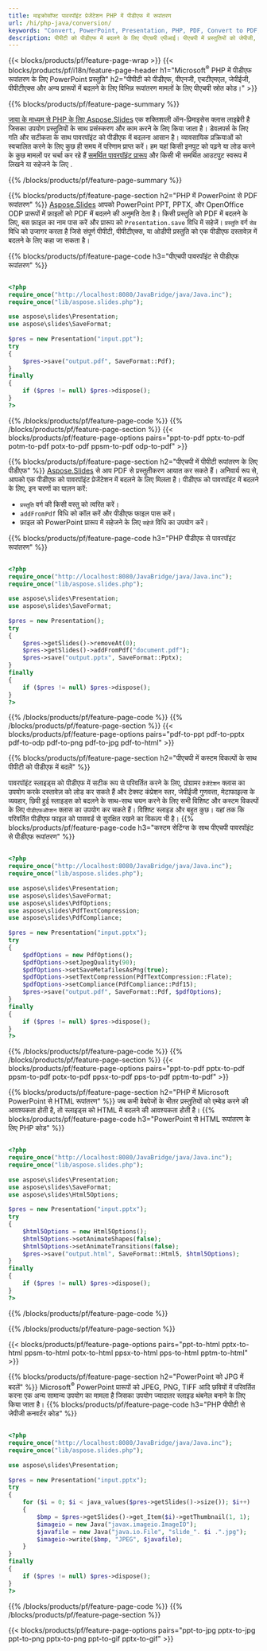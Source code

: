 ```yaml
---
title: माइक्रोसॉफ्ट पावरपॉइंट प्रेजेंटेशन PHP में पीडीएफ में रूपांतरण
url: /hi/php-java/conversion/
keywords: "Convert, PowerPoint, Presentation, PHP, PDF, Convert to PDF, PPT to PDF"
description: पीपीटी को पीडीएफ में बदलने के लिए पीएचपी एपीआई। पीएचपी में प्रस्तुतियों को जेपीजी, पीएनजी और अन्य प्रारूपों में कनवर्ट करें।
---
```


{{< blocks/products/pf/feature-page-wrap >}}
{{< blocks/products/pf/i18n/feature-page-header h1="Microsoft<sup>®</sup> PHP में पीडीएफ रूपांतरण के लिए PowerPoint प्रस्तुति" h2="पीपीटी को पीडीएफ, पीएनजी, एचटीएमएल, जेपीईजी, पीपीटीएक्स और अन्य प्रारूपों में बदलने के लिए विभिन्न रूपांतरण मामलों के लिए पीएचपी स्रोत कोड।" >}}

{{% blocks/products/pf/feature-page-summary %}}

[जावा के माध्यम से PHP के लिए Aspose.Slides](https://products.aspose.com/slides/hi/php-java/) एक शक्तिशाली ऑन-प्रिमाइसेस क्लास लाइब्रेरी है जिसका उपयोग प्रस्तुतियों के साथ प्रसंस्करण और काम करने के लिए किया जाता है। डेवलपर्स के लिए गति और सटीकता के साथ पावरपॉइंट को पीडीएफ में बदलना आसान है। व्यावसायिक प्रक्रियाओं को स्वचालित करने के लिए कुछ ही समय में परिणाम प्राप्त करें। हम यहां किसी इनपुट को पढ़ने या लोड करने के कुछ मामलों पर चर्चा कर रहे हैं [समर्थित पावरपॉइंट प्रारूप](https://docs.aspose.com/slides/php-java/supported-file-formats/) और किसी भी समर्थित आउटपुट स्वरूप में लिखने या सहेजने के लिए . 

{{% /blocks/products/pf/feature-page-summary  %}}

{{% blocks/products/pf/feature-page-section  h2="PHP में PowerPoint से PDF रूपांतरण" %}}
[Aspose.Slides](https://products.aspose.com/slides/hi/php-java/) आपको PowerPoint PPT, PPTX, और OpenOffice ODP प्रारूपों में फ़ाइलों को PDF में बदलने की अनुमति देता है। किसी प्रस्तुति को PDF में बदलने के लिए, बस फ़ाइल का नाम पास करें और प्रारूप को `Presentation.save` विधि में सहेजें। `प्रस्तुति` वर्ग `सेव` विधि को उजागर करता है जिसे संपूर्ण पीपीटी, पीपीटीएक्स, या ओडीपी प्रस्तुति को एक पीडीएफ दस्तावेज़ में बदलने के लिए कहा जा सकता है।

{{% blocks/products/pf/feature-page-code h3="पीएचपी पावरपॉइंट से पीडीएफ रूपांतरण" %}}

```php

<?php
require_once("http://localhost:8080/JavaBridge/java/Java.inc");
require_once("lib/aspose.slides.php");
 
use aspose\slides\Presentation;
use aspose\slides\SaveFormat;
 
$pres = new Presentation("input.ppt");
try
{
    $pres->save("output.pdf", SaveFormat::Pdf); 
}
finally
{
    if ($pres != null) $pres->dispose();
}
?>
```
{{% /blocks/products/pf/feature-page-code  %}}
{{% /blocks/products/pf/feature-page-section %}}
{{< blocks/products/pf/feature-page-options pairs="ppt-to-pdf pptx-to-pdf potm-to-pdf potx-to-pdf ppsm-to-pdf odp-to-pdf" >}}

{{% blocks/products/pf/feature-page-section  h2="पीएचपी में पीपीटी रूपांतरण के लिए पीडीएफ" %}}
[Aspose.Slides](https://products.aspose.com/slides/hi/php-java/) से आप PDF से प्रस्तुतीकरण आयात कर सकते हैं। अनिवार्य रूप से, आपको एक पीडीएफ को पावरपॉइंट प्रेजेंटेशन में बदलने के लिए मिलता है। पीडीएफ को पावरपॉइंट में बदलने के लिए, इन चरणों का पालन करें:
- `प्रस्तुति` वर्ग की किसी वस्तु को त्वरित करें।
- `addFromPdf` विधि को कॉल करें और पीडीएफ फाइल पास करें।
- फ़ाइल को PowerPoint प्रारूप में सहेजने के लिए `सहेजें` विधि का उपयोग करें।

{{% blocks/products/pf/feature-page-code h3="PHP पीडीएफ से पावरपॉइंट रूपांतरण" %}}

```php

<?php
require_once("http://localhost:8080/JavaBridge/java/Java.inc");
require_once("lib/aspose.slides.php");
 
use aspose\slides\Presentation;
use aspose\slides\SaveFormat;
 
$pres = new Presentation();
try
{
    $pres->getSlides()->removeAt(0);
    $pres->getSlides()->addFromPdf("document.pdf");
    $pres->save("output.pptx", SaveFormat::Pptx); 
}
finally
{
    if ($pres != null) $pres->dispose();
}
?>
```
{{% /blocks/products/pf/feature-page-code  %}}
{{% /blocks/products/pf/feature-page-section %}}
{{< blocks/products/pf/feature-page-options pairs="pdf-to-ppt pdf-to-pptx pdf-to-odp pdf-to-png pdf-to-jpg pdf-to-html" >}}


{{% blocks/products/pf/feature-page-section  h2="पीएचपी में कस्टम विकल्पों के साथ पीपीटी को पीडीएफ में बदलें" %}}

पावरपॉइंट स्लाइड्स को पीडीएफ में सटीक रूप से परिवर्तित करने के लिए, प्रोग्रामर `प्रेजेंटेशन` क्लास का उपयोग करके दस्तावेज़ को लोड कर सकते हैं और टेक्स्ट कंप्रेशन स्तर, जेपीईजी गुणवत्ता, मेटाफाइल्स के व्यवहार, छिपी हुई स्लाइड्स को बदलने के साथ-साथ चयन करने के लिए सभी विशिष्ट और कस्टम विकल्पों के लिए `पीडीएफऑप्शन` क्लास का उपयोग कर सकते हैं। विशिष्ट स्लाइड और बहुत कुछ। यहां तक ​​कि परिवर्तित पीडीएफ फाइल को पासवर्ड से सुरक्षित रखने का विकल्प भी है।
{{% blocks/products/pf/feature-page-code h3="कस्टम सेटिंग्स के साथ पीएचपी पावरपॉइंट से पीडीएफ रूपांतरण" %}}

```php

<?php
require_once("http://localhost:8080/JavaBridge/java/Java.inc");
require_once("lib/aspose.slides.php");
 
use aspose\slides\Presentation;
use aspose\slides\SaveFormat;
use aspose\slides\PdfOptions;
use aspose\slides\PdfTextCompression;
use aspose\slides\PdfCompliance;
 
$pres = new Presentation("input.pptx");
try
{
    $pdfOptions = new PdfOptions();
    $pdfOptions->setJpegQuality(90);
    $pdfOptions->setSaveMetafilesAsPng(true);
    $pdfOptions->setTextCompression(PdfTextCompression::Flate);
    $pdfOptions->setCompliance(PdfCompliance::Pdf15);
    $pres->save("output.pdf", SaveFormat::Pdf, $pdfOptions);
}
finally
{
    if ($pres != null) $pres->dispose();
}
?>
```
{{% /blocks/products/pf/feature-page-code  %}}
{{% /blocks/products/pf/feature-page-section %}}
{{< blocks/products/pf/feature-page-options pairs="ppt-to-pdf pptx-to-pdf ppsm-to-pdf potx-to-pdf ppsx-to-pdf pps-to-pdf pptm-to-pdf" >}}


{{% blocks/products/pf/feature-page-section  h2="PHP में Microsoft PowerPoint से HTML रूपांतरण" %}}
जब कभी वेबपेजों के भीतर प्रस्तुतियों को एम्बेड करने की आवश्यकता होती है, तो स्लाइड्स को HTML में बदलने की आवश्यकता होती है। 
{{% blocks/products/pf/feature-page-code h3="PowerPoint से HTML रूपांतरण के लिए PHP कोड" %}}

```php

<?php
require_once("http://localhost:8080/JavaBridge/java/Java.inc");
require_once("lib/aspose.slides.php");
 
use aspose\slides\Presentation;
use aspose\slides\SaveFormat;
use aspose\slides\Html5Options;
 
$pres = new Presentation("input.pptx");
try
{
    $html5Options = new Html5Options();
    $html5Options->setAnimateShapes(false);
    $html5Options->setAnimateTransitions(false);
    $pres->save("output.html", SaveFormat::Html5, $html5Options);
}
finally
{
    if ($pres != null) $pres->dispose();
}
?>
```
{{% /blocks/products/pf/feature-page-code %}}

{{% /blocks/products/pf/feature-page-section %}}

{{< blocks/products/pf/feature-page-options pairs="ppt-to-html pptx-to-html ppsm-to-html potx-to-html ppsx-to-html pps-to-html pptm-to-html" >}}

{{% blocks/products/pf/feature-page-section  h2="PowerPoint को JPG में बदलें" %}}
Microsoft<sup>®</sup> PowerPoint प्रारूपों को JPEG, PNG, TIFF आदि छवियों में परिवर्तित करना एक अन्य सामान्य उपयोग का मामला है जिसका उपयोग ज्यादातर स्लाइड थंबनेल बनाने के लिए किया जाता है। 
{{% blocks/products/pf/feature-page-code h3="PHP पीपीटी से जेपीजी कनवर्टर कोड" %}}
```php

<?php
require_once("http://localhost:8080/JavaBridge/java/Java.inc");
require_once("lib/aspose.slides.php");
 
use aspose\slides\Presentation;
 
$pres = new Presentation("input.pptx");
try
{
    for ($i = 0; $i < java_values($pres->getSlides()->size()); $i++)
    {
        $bmp = $pres->getSlides()->get_Item($i)->getThumbnail(1, 1);
        $imageio = new Java("javax.imageio.ImageIO");
        $javafile = new Java("java.io.File", "slide_". $i .".jpg");
        $imageio->write($bmp, "JPEG", $javafile);
    }
}
finally
{
    if ($pres != null) $pres->dispose();
}
?>  
```
{{% /blocks/products/pf/feature-page-code %}}
{{% /blocks/products/pf/feature-page-section %}}

{{< blocks/products/pf/feature-page-options pairs="ppt-to-jpg pptx-to-jpg ppt-to-png pptx-to-png ppt-to-gif pptx-to-gif" >}}
